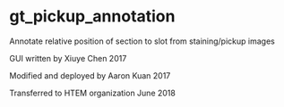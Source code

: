 # gt_pickup_annotation
Annotate relative position of section to slot from staining/pickup images

GUI written by Xiuye Chen 2017

Modified and deployed by Aaron Kuan 2017

Transferred to HTEM organization June 2018
